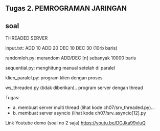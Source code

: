 Tugas 2. PEMROGRAMAN JARINGAN
----------------------------
## soal 
THREADED SERVER

input.txt:
	ADD 10
	ADD 20
	DEC 10
	DEC 30
	(10rb baris)

randomloh.py:
	merandom ADD/DEC [n] sebanyak 10000 baris

sequential.py:
	menghitung manual setelah di paralel

klien_paralel.py:
	program klien dengan proses

ws_threaded.py (tidak diberikan)..
	program server dengan thread

Tugas:
* a. membuat server multi thread (lihat kode ch07/srv_threaded.py)...
* b. membuat server asyncio (lihat kode ch07/srv_asyncio[12].py

Link Youtube demo (soal no 2 saja)
https://youtu.be/DGJka99vIuQ







